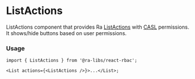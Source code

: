 # ListActions

ListActions component that provides Ra [ListActions](https://marmelab.com/react-admin/List.html#actions) with [CASL](https://casl.js.org/v6/en) permissions. It shows/hide buttons based on user permissions.

### Usage

```tsx
import { ListActions } from '@ra-libs/react-rbac';

<List actions={<ListActions />}>...</List>;
```
